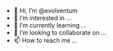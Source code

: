 - 👋 Hi, I’m @evolventum
- 👀 I’m interested in ...
- 🌱 I’m currently learning ...
- 💞️ I’m looking to collaborate on ...
- 📫 How to reach me ...

<!---
evolventum/evolventum is a ✨ special ✨ repository because its `README.md` (this file) appears on your GitHub profile.
You can click the Preview link to take a look at your changes.
--->
